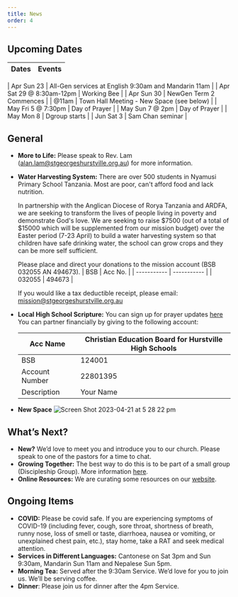 ```yaml
---
title: News
order: 4
---
```


## Upcoming Dates

| Dates | Events |
| ----------- | ----------- | 

| Apr Sun 23  | All-Gen services at English 9:30am and Mandarin 11am | 
| Apr Sat 29 @ 8:30am-12pm | Working Bee | 
| Apr Sun 30  | NewGen Term 2 Commences | 
|  @11am | Town Hall Meeting - New Space (see below) | 
| May Fri 5 @ 7:30pm | Day of Prayer |
| May Sun 7 @ 2pm | Day of Prayer |
| May Mon 8 | Dgroup starts |
| Jun Sat 3 | Sam Chan seminar |



## General
- **More to Life:** Please speak to Rev. Lam (alan.lam@stgeorgeshurstville.org.au) for more information. 
- **Water Harvesting System:** There are over 500 students in Nyamusi Primary School Tanzania. Most are poor, can't afford food and lack nutrition. 

  In partnership with the Anglican Diocese of Rorya Tanzania and ARDFA, we are seeking to transform the lives of people living in poverty and demonstrate God's love. We are seeking to raise $7500 (out of a total of $15000 which will be supplemented from our mission budget) over the Easter period (7-23 April) to build a water harvesting system so that children have safe drinking water, the school can grow crops and they can be more self sufficient. 

  Please place and direct your donations to the mission account (BSB 032055 AN 494673). 
  | BSB | Acc No. |
  | ----------- | ----------- | 
  | 032055 | 494673 | 

  If you would like a tax deductible receipt, please email: mission@stgeorgeshurstville.org.au
- **Local High School Scripture:** You can sign up for prayer updates [here](https://www.hurstvillesre.com/become-a-supporter.) You can partner financially by giving to the following account: 

   | Acc Name | Christian Education Board for Hurstville High Schools |
  | ----------- | ----------- | 
  | BSB | 124001 | 
  | Account Number | 22801395 | 
  | Description | Your Name  | 

- **New Space**
  ![Screen Shot 2023-04-21 at 5 28 22 pm](https://user-images.githubusercontent.com/119166299/233571253-33e3e9ea-0c00-4b75-b178-63d6c1390afe.png)


## What’s Next?
- **New?** We’d love to meet you and introduce you to our church. Please speak to one of the pastors for a time to chat. 
- **Growing Together:** The best way to do this is to be part of a small group (Discipleship Group). More information [here]( https://stgeorgeshurstville.org.au/discipleship-groups). 
- **Online Resources:** We are curating some resources on our [website](https://stgeorgeshurstville.org.au/lets-talk-about-christianity).


## Ongoing Items
- **COVID:** Please be covid safe. If you are experiencing symptoms of COVID-19 (including fever, cough, sore throat, shortness of breath, runny nose, loss of smell or taste, diarrhoea, nausea or vomiting, or unexplained chest pain, etc.), stay home, take a RAT and seek medical attention.
- **Services in Different Languages:** Cantonese on Sat 3pm and Sun 9:30am, Mandarin Sun 11am and Nepalese Sun 5pm. 
- **Morning Tea:** Served after the 9:30am Service. We’d love for you to join us. We’ll be serving coffee. 
- **Dinner**: Please join us for dinner after the 4pm Service.
